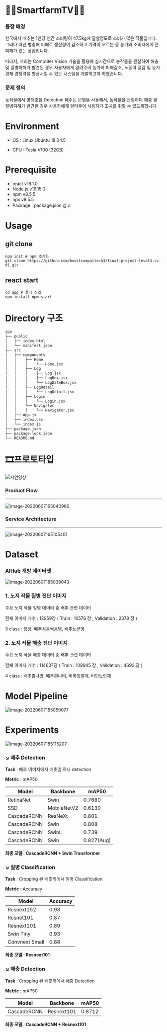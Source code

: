 # 👩‍🌾SmartfarmTV👨‍🌾



### 등장 배경

한국에서 배추는 1인당 연간 소비량이 47.5kg에 달할정도로 소비가 많은 작물입니다. 그러나 매년 병충해 피해로 생산량이 감소하고 가격이 오르는 등 농가와 소비자에게 큰 피해가 있는 상황입니다.

따라서, 저희는 Computer Vision 기술을 활용해 실시간으로 농작물을 관찰하여 해충 및 질병피해가 발견된 경우 사용자에게 알려주어 농가의 피해감소, 노동력 절감 및 농가 경제 경쟁력을 향상시킬 수 있는 시스템을 개발하고자 하였습니다.


### 문제 정의

농작물에서 병해충을 Detection 해주는 모델을 사용해서, 농작물을 관찰하다 해충 및 질병피해가 발견된 경우 사용자에게 알려주어 사용자가 조치를 취할 수 있도록합니다.

# Environment



- OS : Linux Ubuntu 18.04.5

- GPU : Tesla V100 (32GB)

# Prerequisite

- react v18.1.0
- Node.js v16.15.0
- npm v8.5.5
- npx v8.5.5
- Package : package.json 참고

# Usage
## git clone
```
npm init # npm 초기화
git clone https://github.com/boostcampaitech3/final-project-level3-cv-01.git
```
## react start
```
cd app # 폴더 진입
npm install npm start
```



# Directory 구조



```bash
app
├── public
│   ├── index.html
│   └── manifest.json
├── src
│   ├── components
│   │    ├── Home
│   │    │    └── Home.jsx
│   │    ├── Log
│   │    │    ├── Log.jsx
│   │    │    ├── LogBox.jsx
│   │    │    └── LogDateBox.jsx
│   │    ├── LogDetail
│   │    │    └── LogDetail.jsx
│   │    ├── Login
│   │    │    └── Login.jsx
│   │    └── Navigator
│   │    │    └── Navigator.jsx
│   ├── App.js
│   ├── index.css
│   └── index.js
├── package.json
├── package-lock.json
└── README.md
```



# 🎞프로토타입



![시연영상](https://raw.githubusercontent.com/variety82/imgForTypora/forUpload/img/%EC%8B%9C%EC%97%B0%EC%98%81%EC%83%81.gif)



### Product Flow
___


![image-20220607165040960](https://raw.githubusercontent.com/variety82/imgForTypora/forUpload/img/image-20220607165040960.png)

### Service Architecture
___

![image-20220607165105401](https://raw.githubusercontent.com/variety82/imgForTypora/forUpload/img/image-20220607165105401.png)

# Dataset


### **AIHub 개방 데이터셋**

![image-20220607185039043](https://raw.githubusercontent.com/variety82/imgForTypora/forUpload/img/image-20220607185039043.png)

### 1. 노지 작물 질병 진단 이미지

주요 노지 작물 질병 데이터 중 배추 관련 데이터

전체 이미지 개수 : 12959장 ( Train : 10578 장 , Validation : 2378 장 )

3 class : 정상, 배추검음썩음병, 배추노균병

### 2. 노지 작물 해충 진단 이미지

주요 노지 작물 해충 데이터 중 배추 관련 데이터

전체 이미지 개수 : 114637장 ( Train : 109945 장 , Validation : 4692 장 )

4 class : 배추좀나방, 배추흰나비, 벼룩잎벌레, 비단노린재



# Model Pipeline



![image-20220607185059077](https://raw.githubusercontent.com/variety82/imgForTypora/forUpload/img/image-20220607185059077.png)

# Experiments



![image-20220607185115207](https://raw.githubusercontent.com/variety82/imgForTypora/forUpload/img/image-20220607185115207.png)

### ↘️ **배추 Detection**

**Task** : 배추 이미지에서 배춧잎 하나 detection

**Metric** : mAP50

| Model       | Backbone    | mAP50      |
| ----------- | ----------- | ---------- |
| RetinaNet   | Swin        | 0.7680     |
| SSD         | MobileNetV2 | 0.6130     |
| CascadeRCNN | ResNeXt     | 0.801      |
| CascadeRCNN | Swin        | 0.808      |
| CascadeRCNN | SwinL       | 0.739      |
| CascadeRCNN | Swin        | 0.827(Aug) |

**최종 모델 : CascadeRCNN + Swin Transformer**

### ↘️ **질병 Classification**

**Task** : Cropping 된 배춧잎에서 질병 Classification

**Metric** : Accuracy

| Model          | Accuracy |
| -------------- | -------- |
| Resnext152     | 0.93     |
| Resnet101      | 0.87     |
| Resnext101     | 0.89     |
| Swin Tiny      | 0.93     |
| Convnext Small | 0.88     |

**최종 모델 : Resnext101**

### ↘️ **해충 Detection**

**Task** : Cropping 된 배춧잎에서 해충 Detection

**Metric** : mAP50

| Model       | Backbone   | mAP50  |
| ----------- | ---------- | ------ |
| CascadeRCNN | Resnext101 | 0.8712 |

**최종 모델 : CascadeRCNN + Resnext101**

